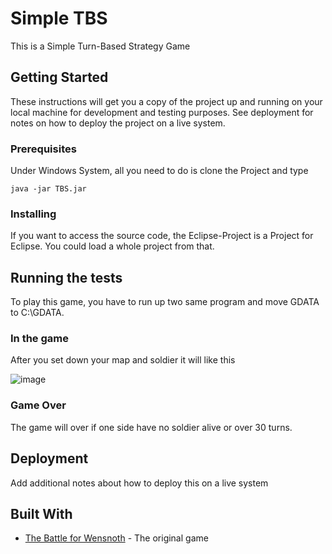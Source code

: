 # Simple TBS

This is a Simple Turn-Based Strategy Game

## Getting Started

These instructions will get you a copy of the project up and running on your local machine for development and testing purposes. See deployment for notes on how to deploy the project on a live system.

### Prerequisites

Under Windows System, all you need to do is clone the Project and type

```
java -jar TBS.jar
```

### Installing

If you want to access the source code, the Eclipse-Project is a Project for Eclipse. You could load a whole project from that.


## Running the tests

To play this game, you have to run up two same program and move GDATA to C:\\GDATA.

### In the game

After you set down your map and soldier it will like this

![image](http://github.com/qa276390/Simple_TBS/image/screenshot.png)

### Game Over

The game will over if one side have no soldier alive or over 30 turns.

## Deployment

Add additional notes about how to deploy this on a live system

## Built With

* [The Battle for Wensnoth](http://wesnoth.org) - The original game


